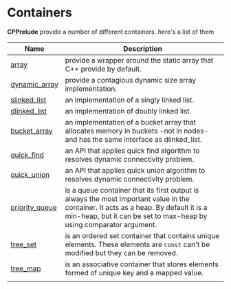 # Containers

**CPPrelude** provide a number of different containers. here's a list of them

| Name                                | Description                              |
| ----------------------------------- | ---------------------------------------- |
| [array](array.md)                   | provide a wrapper around the static array that C++ provide by default. |
| [dynamic_array](dynamic_array.md)   | provide a contagious dynamic size array implementation. |
| [slinked_list](slinked_list.md)     | an implementation of a singly linked list. |
| [dlinked_list](dlinked_list.md)     | an implementation of doubly linked list. |
| [bucket_array](bucket_array.md)     | an implementation of a bucket array that allocates memory in buckets -not in nodes- and has the same interface as dlinked_list. |
| [quick_find](quick_find.md)         | an API that applies quick find algorithm to resolves dynamic connectivity problem. |
| [quick_union](quick_union.md)       | an API that applies quick union algorithm to resolves dynamic connectivity problem. |
| [priority_queue](priority_queue.md) | is a queue container that its first output is always the most important value in the container. It acts as a heap. By default it is a min-heap, but it can be set to max-heap by using comparator argument. |
| [tree_set](tree_set.md)             | is an ordered set container that contains unique elements. These elements are `const` can't be modified but they can be removed. |
| [tree_map](tree_map.md)             | is an associative container that stores elements formed of unique key and a mapped value. |
|                                     |                                          |
